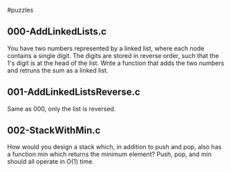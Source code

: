 #puzzles

## 000-AddLinkedLists.c

You have two numbers represented by a linked list, where each node contains a single digit. The digits are stored in reverse order, such that the 1's digit is at the head of the list. Write a function that adds the two numbers and retruns the sum as a linked list.

## 001-AddLinkedListsReverse.c

Same as 000, only the list is reversed.

## 002-StackWithMin.c

How would you design a stack which, in addition to push and pop, also has a function min which returns the minimum element? Push, pop, and min should all operate in O(1) time.
